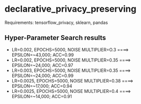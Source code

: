# declarative_privacy_preserving

Requirements: tensorflow_privacy, sklearn, pandas

## Hyper-Parameter Search results
- LR=0.002, EPOCHS=5000, NOISE MULTIPLIER=O.3   ====> EPSILON=~43,000; ACC=0.99
- LR=0.002, EPOCHS=5000, NOISE MULTIPLIER=0.35  ====> EPSILON=~24,000; ACC=0.97
- LR=0.003, EPOCHS=5000, NOISE MULTIPLIER=0.35  ====> EPSILON=~24,000; ACC=0.99
- LR=0.0025, EPOCHS=5000, NOISE MULTIPLIER=0.38 ====> EPSILON=~17,000; ACC=0.94
- LR=0.0025, EPOCHS=5000, NOISE MULTIPLIER=0.4  ====> EPSILON=~14,000; ACC=0.91


